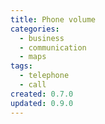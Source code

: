 ```yaml
---
title: Phone volume
categories:
  - business
  - communication
  - maps
tags:
  - telephone
  - call
created: 0.7.0
updated: 0.9.0
---
```

